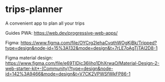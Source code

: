 # trips-planner
A convenient app to plan all your trips

Guides
PWA:
https://web.dev/progressive-web-apps/

Figma:
https://www.figma.com/file/OYCrg2IehaCvqthWOgKjBk/Tripped?type=design&node-id=15%3A132&mode=design&t=7rLE7oAgTjTAI2D8-1

Figma material design:
https://www.figma.com/file/e69TIDjc36Iiho1DhXrwaO/Material-Design-2-web-starter-kit*-(Community)?type=design&node-id=142%3A9466&mode=design&t=V7CK2VPWSfWkFP86-1
